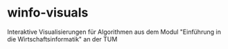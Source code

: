 # winfo-visuals
Interaktive Visualisierungen für Algorithmen aus dem Modul "Einführung in die Wirtschaftsinformatik" an der TUM
